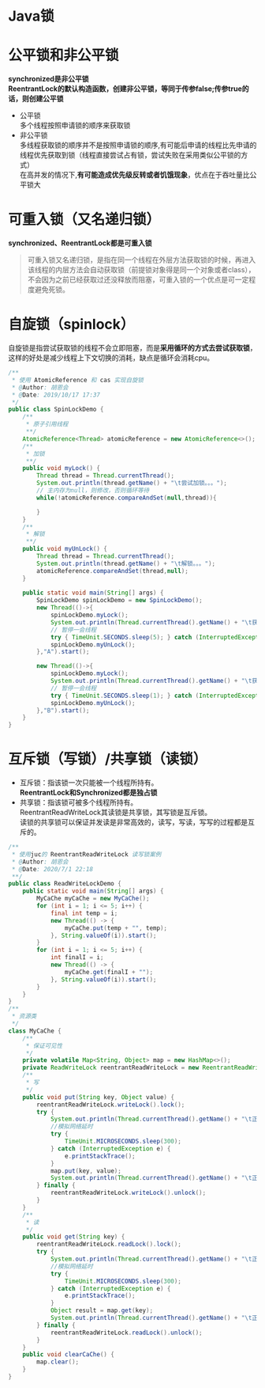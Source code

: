 # Java锁
# 公平锁和非公平锁
**synchronized是非公平锁     
ReentrantLock的默认构造函数，创建非公平锁，等同于传参false;传参true的话，则创建公平锁**
- 公平锁        
多个线程按照申请锁的顺序来获取锁
- 非公平锁           
多线程获取锁的顺序并不是按照申请锁的顺序,有可能后申请的线程比先申请的线程优先获取到锁（线程直接尝试占有锁，尝试失败在采用类似公平锁的方式）      
在高并发的情况下,**有可能造成优先级反转或者饥饿现象**，优点在于吞吐量比公平锁大

# 可重入锁（又名递归锁）
**synchronized、ReentrantLock都是可重入锁**

> 可重入锁又名递归锁，是指在同一个线程在外层方法获取锁的时候，再进入该线程的内层方法会自动获取锁（前提锁对象得是同一个对象或者class），
不会因为之前已经获取过还没释放而阻塞，可重入锁的一个优点是可一定程度避免死锁。     


# 自旋锁（spinlock）
自旋锁是指尝试获取锁的线程不会立即阻塞，而是**采用循环的方式去尝试获取锁**，这样的好处是减少线程上下文切换的消耗，缺点是循环会消耗cpu。
```java
/**
 * 使用 AtomicReference 和 cas 实现自旋锁
 * @Author: 胡恩会
 * @Date: 2019/10/17 17:37
 */
public class SpinLockDemo {
    /**
     * 原子引用线程
     **/
    AtomicReference<Thread> atomicReference = new AtomicReference<>();
    /**
     * 加锁
     **/
    public void myLock() {
        Thread thread = Thread.currentThread();
        System.out.println(thread.getName() + "\t尝试加锁。。。");
        // 主内存为null，则修改，否则循环等待
        while(!atomicReference.compareAndSet(null,thread)){

        }
    }
    /**
     * 解锁
     **/
    public void myUnLock() {
        Thread thread = Thread.currentThread();
        System.out.println(thread.getName() + "\t解锁。。。");
        atomicReference.compareAndSet(thread,null);
    }
    
    public static void main(String[] args) {
        SpinLockDemo spinLockDemo = new SpinLockDemo();
        new Thread(()->{
            spinLockDemo.myLock();
            System.out.println(Thread.currentThread().getName() + "\t获得锁，正在执行。。。");
            // 暂停一会线程
            try { TimeUnit.SECONDS.sleep(5); } catch (InterruptedException e) { e.printStackTrace(); }
            spinLockDemo.myUnLock();
        },"A").start();

        new Thread(()->{
            spinLockDemo.myLock();
            System.out.println(Thread.currentThread().getName() + "\t获得锁，正在执行。。。");
            // 暂停一会线程
            try { TimeUnit.SECONDS.sleep(1); } catch (InterruptedException e) { e.printStackTrace(); }
            spinLockDemo.myUnLock();
        },"B").start();
    }
}
```

# 互斥锁（写锁）/共享锁（读锁）
- 互斥锁：指该锁一次只能被一个线程所持有。          
 **ReentrantLock和Synchronized都是独占锁**   
- 共享锁：指该锁可被多个线程所持有。         
ReentrantReadWriteLock其读锁是共享锁，其写锁是互斥锁。          
读锁的共享锁可以保证并发读是非常高效的，读写，写读，写写的过程都是互斥的。   
```java
/**
 * 使用juc的 ReentrantReadWriteLock 读写锁案例
 * @Author: 胡恩会
 * @Date: 2020/7/1 22:18
 **/
public class ReadWriteLockDemo {
    public static void main(String[] args) {
        MyCaChe myCaChe = new MyCaChe();
        for (int i = 1; i <= 5; i++) {
            final int temp = i;
            new Thread(() -> {
                myCaChe.put(temp + "", temp);
            }, String.valueOf(i)).start();
        }
        for (int i = 1; i <= 5; i++) {
            int finalI = i;
            new Thread(() -> {
                myCaChe.get(finalI + "");
            }, String.valueOf(i)).start();
        }
    }
}
/**
 * 资源类
 */
class MyCaChe {
    /**
     * 保证可见性
     */
    private volatile Map<String, Object> map = new HashMap<>();
    private ReadWriteLock reentrantReadWriteLock = new ReentrantReadWriteLock();
    /**
     * 写
     */
    public void put(String key, Object value) {
        reentrantReadWriteLock.writeLock().lock();
        try {
            System.out.println(Thread.currentThread().getName() + "\t正在写入" + key);
            //模拟网络延时
            try {
                TimeUnit.MICROSECONDS.sleep(300);
            } catch (InterruptedException e) {
                e.printStackTrace();
            }
            map.put(key, value);
            System.out.println(Thread.currentThread().getName() + "\t正在完成");
        } finally {
            reentrantReadWriteLock.writeLock().unlock();
        }
    }
    /**
     * 读
     */
    public void get(String key) {
        reentrantReadWriteLock.readLock().lock();
        try {
            System.out.println(Thread.currentThread().getName() + "\t正在读取");
            //模拟网络延时
            try {
                TimeUnit.MICROSECONDS.sleep(300);
            } catch (InterruptedException e) {
                e.printStackTrace();
            }
            Object result = map.get(key);
            System.out.println(Thread.currentThread().getName() + "\t正在完成" + result);
        } finally {
            reentrantReadWriteLock.readLock().unlock();
        }
    }
    public void clearCaChe() {
        map.clear();
    }
}
```

